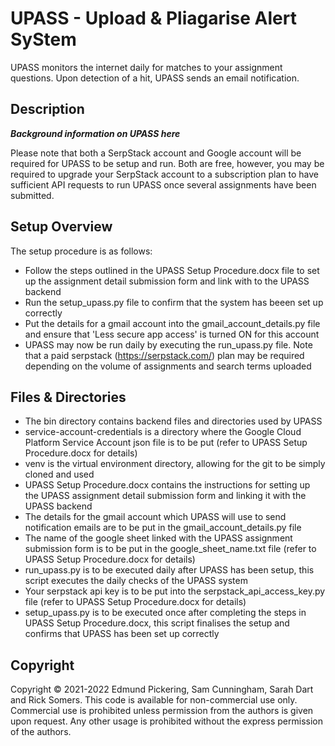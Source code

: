 # UPASS - Upload & Pliagarise Alert SyStem

UPASS monitors the internet daily for matches to your assignment questions. 
Upon detection of a hit, UPASS sends an email notification.

## Description

___Background information on UPASS here___

Please note that both a SerpStack account and Google account will be required for UPASS to be setup and run. Both are free, however, you may be required to upgrade your SerpStack account to a subscription plan to have sufficient API requests to run UPASS once several assignments have been submitted.

## Setup Overview

The setup procedure is as follows:
 - Follow the steps outlined in the UPASS Setup Procedure.docx file to set up the assignment detail submission form and link with to the UPASS backend
 - Run the setup_upass.py file to confirm that the system has beeen set up correctly
 - Put the details for a gmail account into the gmail_account_details.py file and ensure that 'Less secure app access' is turned ON for this account
 - UPASS may now be run daily by executing the run_upass.py file. Note that a paid serpstack (https://serpstack.com/) plan may be required depending on the volume of assignments and search terms uploaded


## Files & Directories

 - The bin directory contains backend files and directories used by UPASS
 - service-account-credentials is a directory where the Google Cloud Platform Service Account json file is to be put (refer to UPASS Setup Procedure.docx for details)
 - venv is the virtual environment directory, allowing for the git to be simply cloned and used
 - UPASS Setup Procedure.docx contains the instructions for setting up the UPASS assignment detail submission form and linking it with the UPASS backend
 - The details for the gmail account which UPASS will use to send notification emails are to be put in the gmail_account_details.py file
 - The name of the google sheet linked with the UPASS assignment submission form is to be put in the google_sheet_name.txt file (refer to UPASS Setup Procedure.docx for details)
 - run_upass.py is to be executed daily after UPASS has been setup, this script executes the daily checks of the UPASS system
 - Your serpstack api key is to be put into the serpstack_api_access_key.py file (refer to UPASS Setup Procedure.docx for details)
 - setup_upass.py is to be executed once after completing the steps in UPASS Setup Procedure.docx, this script finalises the setup and confirms that UPASS has been set up correctly


## Copyright

Copyright © 2021-2022 Edmund Pickering, Sam Cunningham, Sarah Dart and Rick Somers. This code is available for non-commercial use only. Commercial use is prohibited unless permission from the authors is given upon request. Any other usage is prohibited without the express permission of the authors. 
